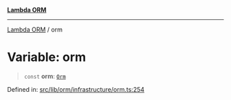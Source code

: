 [**Lambda ORM**](../README.md)

***

[Lambda ORM](../README.md) / orm

# Variable: orm

> `const` **orm**: [`Orm`](../classes/Orm.md)

Defined in: [src/lib/orm/infrastructure/orm.ts:254](https://github.com/lambda-orm/wiki/blob/d7eed5bd6f40e7e5946b35121d5564379ef251ff/src/lib/orm/infrastructure/orm.ts#L254)
